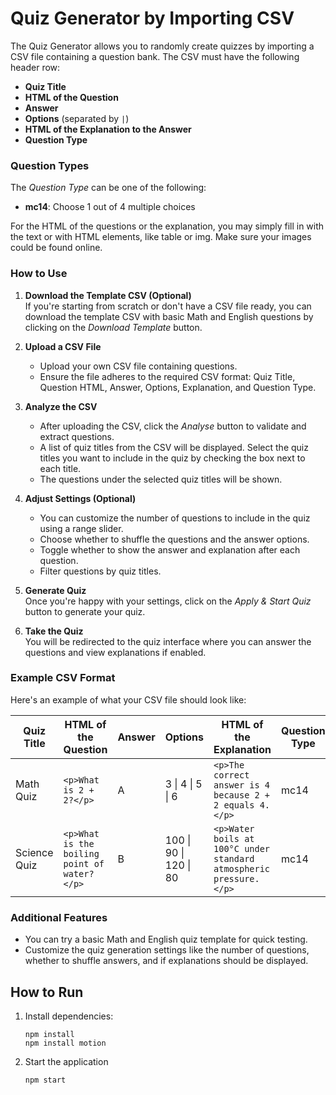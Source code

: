 # Quiz Generator by Importing CSV

The Quiz Generator allows you to randomly create quizzes by importing a CSV file containing a question bank. The CSV must have the following header row:

- **Quiz Title**
- **HTML of the Question**
- **Answer**
- **Options** (separated by `|`)
- **HTML of the Explanation to the Answer**
- **Question Type**

### Question Types

The _Question Type_ can be one of the following:

- **mc14**: Choose 1 out of 4 multiple choices

For the HTML of the questions or the explanation, you may simply fill in with the text or with HTML elements, like table or img. Make sure your images could be found online.

### How to Use

1. **Download the Template CSV (Optional)**  
   If you're starting from scratch or don't have a CSV file ready, you can download the template CSV with basic Math and English questions by clicking on the _Download Template_ button.

2. **Upload a CSV File**

   - Upload your own CSV file containing questions.
   - Ensure the file adheres to the required CSV format: Quiz Title, Question HTML, Answer, Options, Explanation, and Question Type.

3. **Analyze the CSV**

   - After uploading the CSV, click the _Analyse_ button to validate and extract questions.
   - A list of quiz titles from the CSV will be displayed. Select the quiz titles you want to include in the quiz by checking the box next to each title.
   - The questions under the selected quiz titles will be shown.

4. **Adjust Settings (Optional)**

   - You can customize the number of questions to include in the quiz using a range slider.
   - Choose whether to shuffle the questions and the answer options.
   - Toggle whether to show the answer and explanation after each question.
   - Filter questions by quiz titles.

5. **Generate Quiz**  
   Once you're happy with your settings, click on the _Apply & Start Quiz_ button to generate your quiz.

6. **Take the Quiz**  
   You will be redirected to the quiz interface where you can answer the questions and view explanations if enabled.

### Example CSV Format

Here's an example of what your CSV file should look like:

| Quiz Title   | HTML of the Question                         | Answer | Options                | HTML of the Explanation                                            | Question Type |
| ------------ | -------------------------------------------- | ------ | ---------------------- | ------------------------------------------------------------------ | ------------- |
| Math Quiz    | `<p>What is 2 + 2?</p>`                      | A      | 3 \| 4 \| 5 \| 6       | `<p>The correct answer is 4 because 2 + 2 equals 4.</p>`           | mc14          |
| Science Quiz | `<p>What is the boiling point of water?</p>` | B      | 100 \| 90 \| 120 \| 80 | `<p>Water boils at 100°C under standard atmospheric pressure.</p>` | mc14          |

### Additional Features

- You can try a basic Math and English quiz template for quick testing.
- Customize the quiz generation settings like the number of questions, whether to shuffle answers, and if explanations should be displayed.

## How to Run

1. Install dependencies:
   ```
   npm install
   npm install motion
   ```
2. Start the application
   ```
   npm start
   ```
